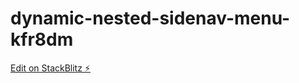 # dynamic-nested-sidenav-menu-kfr8dm

[Edit on StackBlitz ⚡️](https://stackblitz.com/edit/dynamic-nested-sidenav-menu-kfr8dm)